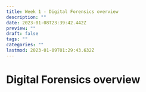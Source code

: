 ```yaml
---
title: Week 1 - Digital Forensics overview
description: ""
date: 2023-01-08T23:39:42.442Z
preview: ""
draft: false
tags: ""
categories: ""
lastmod: 2023-01-09T01:29:43.632Z
---
```


# Digital Forensics overview
